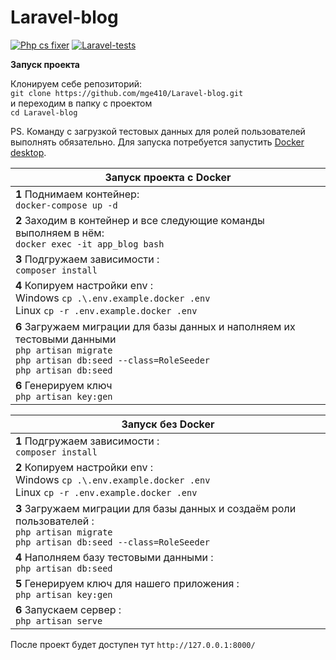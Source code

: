 # Laravel-blog

[![Php cs fixer](https://github.com/mge410/Laravel-blog/actions/workflows/linter.yml/badge.svg)](https://github.com/mge410/Laravel-blog/actions/workflows/linter.yml)
[![Laravel-tests](https://github.com/mge410/Laravel-blog/actions/workflows/test.yml/badge.svg)](https://github.com/mge410/Laravel-blog/actions/workflows/test.yml)

**Запуск проекта**

Клонируем себе репозиторий:  
```git clone https://github.com/mge410/Laravel-blog.git ```  
и переходим в папку с проектом   
```cd Laravel-blog ```

PS. Команду с загрузкой тестовых данных для ролей пользователей выполнять обязательно. Для запуска потребуется запустить [Docker desktop](https://www.docker.com/products/docker-desktop/).

| **Запуск проекта с Docker**                                                                                                                                                                |
|--------------------------------------------------------------------------------------------------------------------------------------------------------------------------------------------|
| **1** Поднимаем контейнер: <br>  ```docker-compose up -d```                                                                                                                                |
| **2** Заходим в контейнер и все следующие команды выполняем в нём: <br>```docker exec -it app_blog bash ```                                                                                |
| **3** Подгружаем зависимости : <br>```composer install ```                                                                                                                                 |
| **4** Копируем настройки env :  <br> Windows ```cp .\.env.example.docker .env  ``` <br> Linux  ```cp -r .env.example.docker .env ```                                                       |
| **6** Загружаем миграции для базы данных и наполняем их тестовыми данными <br>```php artisan migrate ``` <br> ```php artisan db:seed --class=RoleSeeder ``` <br> ```php artisan db:seed``` |
| **6** Генерируем ключ   <br>```php artisan key:gen```                                                                                                                                      |

| **Запуск без Docker**                                                                                                                                      |
|------------------------------------------------------------------------------------------------------------------------------------------------------------|
| **1** Подгружаем зависимости : <br>```composer install ```                                                                                                 |
| **2** Копируем настройки env :  <br> Windows ```cp .\.env.example.docker .env  ``` <br> Linux  ```cp -r .env.example.docker .env ```                       |
| **3** Загружаем миграции для базы данных и создаём роли пользователей : <br>  ```php artisan migrate``` <br>  ```php artisan db:seed --class=RoleSeeder``` |
| **4** Наполняем базу тестовыми данными :  <br>  ```php artisan db:seed```                                                                                  |
| **5** Генерируем ключ для нашего приложения :  <br> ```php artisan key:gen```                                                                              |
| **6** Запускаем сервер : <br>  ```php artisan serve```                                                                                                     |

После проект будет доступен тут ```http://127.0.0.1:8000/```
